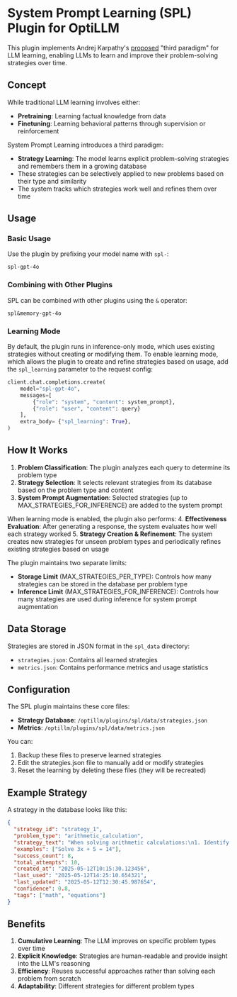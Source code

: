 # System Prompt Learning (SPL) Plugin for OptiLLM

This plugin implements Andrej Karpathy's [proposed](https://x.com/karpathy/status/1921368644069765486) "third paradigm" for LLM learning, enabling LLMs to learn and improve their problem-solving strategies over time.

## Concept

While traditional LLM learning involves either:
- **Pretraining**: Learning factual knowledge from data
- **Finetuning**: Learning behavioral patterns through supervision or reinforcement

System Prompt Learning introduces a third paradigm:
- **Strategy Learning**: The model learns explicit problem-solving strategies and remembers them in a growing database
- These strategies can be selectively applied to new problems based on their type and similarity
- The system tracks which strategies work well and refines them over time

## Usage

### Basic Usage

Use the plugin by prefixing your model name with `spl-`:

```
spl-gpt-4o
```

### Combining with Other Plugins

SPL can be combined with other plugins using the `&` operator:

```
spl&memory-gpt-4o
```

### Learning Mode

By default, the plugin runs in inference-only mode, which uses existing strategies without creating or modifying them. To enable learning mode, which allows the plugin to create and refine strategies based on usage, add the `spl_learning` parameter to the request config:

```python
client.chat.completions.create(
    model="spl-gpt-4o",
    messages=[
        {"role": "system", "content": system_prompt},
        {"role": "user", "content": query}
    ],
    extra_body= {"spl_learning": True},
)
```

## How It Works

1. **Problem Classification**: The plugin analyzes each query to determine its problem type
2. **Strategy Selection**: It selects relevant strategies from its database based on the problem type and content
3. **System Prompt Augmentation**: Selected strategies (up to MAX_STRATEGIES_FOR_INFERENCE) are added to the system prompt

When learning mode is enabled, the plugin also performs:
4. **Effectiveness Evaluation**: After generating a response, the system evaluates how well each strategy worked
5. **Strategy Creation & Refinement**: The system creates new strategies for unseen problem types and periodically refines existing strategies based on usage

The plugin maintains two separate limits:
- **Storage Limit** (MAX_STRATEGIES_PER_TYPE): Controls how many strategies can be stored in the database per problem type
- **Inference Limit** (MAX_STRATEGIES_FOR_INFERENCE): Controls how many strategies are used during inference for system prompt augmentation

## Data Storage

Strategies are stored in JSON format in the `spl_data` directory:
- `strategies.json`: Contains all learned strategies
- `metrics.json`: Contains performance metrics and usage statistics

## Configuration

The SPL plugin maintains these core files:
- **Strategy Database**: `/optillm/plugins/spl/data/strategies.json`
- **Metrics**: `/optillm/plugins/spl/data/metrics.json`

You can:
1. Backup these files to preserve learned strategies
2. Edit the strategies.json file to manually add or modify strategies
3. Reset the learning by deleting these files (they will be recreated)

## Example Strategy

A strategy in the database looks like this:

```json
{
  "strategy_id": "strategy_1",
  "problem_type": "arithmetic_calculation",
  "strategy_text": "When solving arithmetic calculations:\n1. Identify the operations needed (addition, subtraction, multiplication, division)\n2. Follow the order of operations (PEMDAS)\n3. Simplify expressions step by step, showing your work\n4. Double-check your calculations with inverse operations",
  "examples": ["Solve 3x + 5 = 14"],
  "success_count": 8,
  "total_attempts": 10,
  "created_at": "2025-05-12T10:15:30.123456",
  "last_used": "2025-05-12T14:25:10.654321",
  "last_updated": "2025-05-12T12:30:45.987654",
  "confidence": 0.8,
  "tags": ["math", "equations"]
}
```

## Benefits

1. **Cumulative Learning**: The LLM improves on specific problem types over time
2. **Explicit Knowledge**: Strategies are human-readable and provide insight into the LLM's reasoning
3. **Efficiency**: Reuses successful approaches rather than solving each problem from scratch
4. **Adaptability**: Different strategies for different problem types

